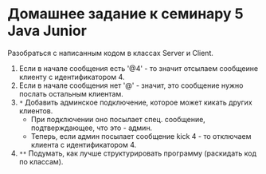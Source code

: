 # Домашнее задание к семинару 5 Java Junior

Разобраться с написанным кодом в классах Server и Client.

1. Если в начале сообщения есть '@4' - то значит отсылаем сообщеине клиенту с идентификатором 4.
2. Если в начале сообщения нет '@' - значит, это сообщение нужно послать остальным клиентам.
3. `*` Добавить админское подключение, которое может кикать других клиентов.
    + При подключении оно посылает спец. сообщение, подтверждающее, что это - админ.
    + Теперь, если админ посылает сообщение kick 4 - то отключаем клиента с идентификатором 4.
4. `**` Подумать, как лучше структурировать программу (раскидать код по классам).

